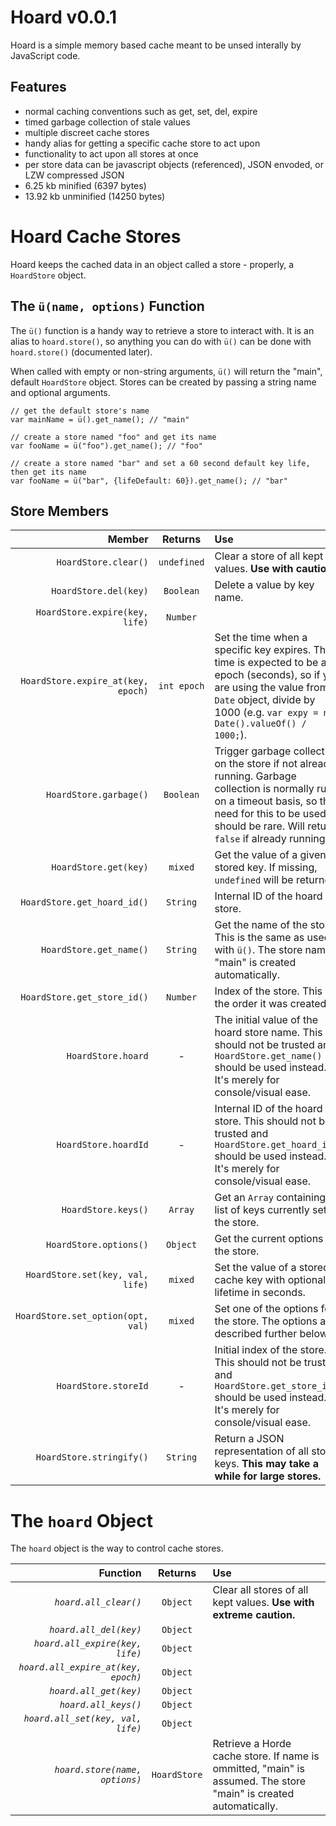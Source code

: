 # Hoard v0.0.1

Hoard is a simple memory based cache meant to be unsed interally by JavaScript code.

## Features

* normal caching conventions such as get, set, del, expire
* timed garbage collection of stale values
* multiple discreet cache stores
* handy alias for getting a specific cache store to act upon
* functionality to act upon all stores at once
* per store data can be javascript objects (referenced), JSON envoded, or LZW compressed JSON
* 6.25 kb minified (6397 bytes)
* 13.92 kb unminified (14250 bytes)

# Hoard Cache Stores

Hoard keeps the cached data in an object called a store - properly, a `HoardStore` object.


## The `ü(name, options)` Function

The `ü()` function is a handy way to retrieve a store to interact with.
It is an alias to `hoard.store()`, so anything you can do with `ü()` can be done with `hoard.store()` (documented later).

When called with empty or non-string arguments, `ü()` will return the "main", default `HoardStore` object.
Stores can be created by passing a string name and optional arguments.

    // get the default store's name
    var mainName = ü().get_name(); // "main"
    
    // create a store named "foo" and get its name
    var fooName = ü("foo").get_name(); // "foo"

    // create a store named "bar" and set a 60 second default key life, then get its name
    var fooName = ü("bar", {lifeDefault: 60}).get_name(); // "bar"

## Store Members

|Member|Returns|Use|
|-----:|:-----:|:-----|
|`HoardStore.clear()`|`undefined`|Clear a store of all kept values. **Use with caution.**|
|`HoardStore.del(key)`|`Boolean`|Delete a value by key name.|
|`HoardStore.expire(key, life)`|`Number`| |
|`HoardStore.expire_at(key, epoch)`|`int epoch`|Set the time when a specific key expires. The time is expected to be an epoch (seconds), so if you are using the value from a `Date` object, divide by 1000 (e.g. `var expy = new Date().valueOf() / 1000;`).|
|`HoardStore.garbage()`|`Boolean`|Trigger garbage collection on the store if not already running. Garbage collection is normally run on a timeout basis, so the need for this to be used should be rare. Will return `false` if already running|
|`HoardStore.get(key)`|`mixed`|Get the value of a given stored key. If missing, `undefined` will be returned.|
|`HoardStore.get_hoard_id()`|`String`|Internal ID of the hoard store.|
|`HoardStore.get_name()`|`String`|Get the name of the store. This is the same as used with `ü()`. The store names "main" is created automatically.|
|`HoardStore.get_store_id()`|`Number`|Index of the store. This is the order it was created in.|
|`HoardStore.hoard`|-|The initial value of the hoard store name. This should not be trusted and `HoardStore.get_name()` should be used instead. It's merely for console/visual ease.|
|`HoardStore.hoardId`|-|Internal ID of the hoard store. This should not be trusted and `HoardStore.get_hoard_id()` should be used instead. It's merely for console/visual ease.|
|`HoardStore.keys()`|`Array`|Get an `Array` containing a list of keys currently set in the store.|
|`HoardStore.options()`|`Object`|Get the current options for the store.|
|`HoardStore.set(key, val, life)`|`mixed`|Set the value of a stored cache key with optional lifetime in seconds.|
|`HoardStore.set_option(opt, val)`|`mixed`|Set one of the options for the store. The options are described further below.|
|`HoardStore.storeId`|-|Initial index of the store. This should not be trusted and `HoardStore.get_store_id()` should be used instead. It's merely for console/visual ease.|
|`HoardStore.stringify()`|`String`|Return a JSON representation of all stored keys. **This may take a while for large stores.**|

# The `hoard` Object

The `hoard` object is the way to control cache stores.

|Function|Returns|Use|
|-----:|:-----:|:-----|
|*`hoard.all_clear()`*|`Object`|Clear all stores of all kept values. **Use with extreme caution.**|
|*`hoard.all_del(key)`*|`Object`||
|*`hoard.all_expire(key, life)`*|`Object`| |
|*`hoard.all_expire_at(key, epoch)`*|`Object`| |
|*`hoard.all_get(key)`*|`Object`| |
|*`hoard.all_keys()`*|`Object`| |
|*`hoard.all_set(key, val, life)`*|`Object`| |
|*`hoard.store(name, options)`*|`HoardStore`|Retrieve a Horde cache store. If name is ommitted, "main" is assumed. The store "main" is created automatically.|

